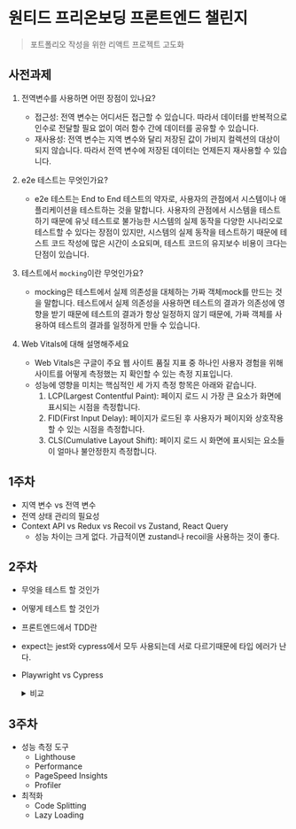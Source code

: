# 원티드 프리온보딩 프론트엔드 챌린지

> 포트폴리오 작성을 위한 리액트 프로젝트 고도화

## 사전과제

1. 전역변수를 사용하면 어떤 장점이 있나요?

   - 접근성: 전역 변수는 어디서든 접근할 수 있습니다. 따라서 데이터를 반복적으로 인수로 전달할 필요 없이 여러 함수 간에 데이터를 공유할 수 있습니다.
   - 재사용성: 전역 변수는 지역 변수와 달리 저장된 값이 가비지 컬렉션의 대상이 되지 않습니다. 따라서 전역 변수에 저장된 데이터는 언제든지 재사용할 수 있습니다.

2. e2e 테스트는 무엇인가요?

   - e2e 테스트는 End to End 테스트의 약자로, 사용자의 관점에서 시스템이나 애플리케이션을 테스트하는 것을 말합니다.
     사용자의 관점에서 시스템을 테스트하기 때문에 유닛 테스트로 불가능한 시스템의 실제 동작을 다양한 시나리오로 테스트할 수 있다는 장점이 있지만,
     시스템의 실제 동작을 테스트하기 때문에 테스트 코드 작성에 많은 시간이 소요되며, 테스트 코드의 유지보수 비용이 크다는 단점이 있습니다.

3. 테스트에서 `mocking`이란 무엇인가요?

   - mocking은 테스트에서 실제 의존성을 대체하는 가짜 객체mock를 만드는 것을 말합니다.
     테스트에서 실제 의존성을 사용하면 테스트의 결과가 의존성에 영향을 받기 때문에 테스트의 결과가 항상 일정하지 않기 때문에, 가짜 객체를 사용하여 테스트의 결과를 일정하게 만들 수 있습니다.

4. Web Vitals에 대해 설명해주세요

   - Web Vitals은 구글이 주요 웹 사이트 품질 지표 중 하나인 사용자 경험을 위해 사이트를 어떻게 측정했는 지 확인할 수 있는 측정 지표입니다.
   - 성능에 영향을 미치는 핵심적인 세 가지 측정 항목은 아래와 같습니다.
     1. LCP(Largest Contentful Paint): 페이지 로드 시 가장 큰 요소가 화면에 표시되는 시점을 측정합니다.
     2. FID(First Input Delay): 페이지가 로드된 후 사용자가 페이지와 상호작용할 수 있는 시점을 측정합니다.
     3. CLS(Cumulative Layout Shift): 페이지 로드 시 화면에 표시되는 요소들이 얼마나 불안정한지 측정합니다.

## 1주차

- 지역 변수 vs 전역 변수
- 전역 상태 관리의 필요성
- Context API vs Redux vs Recoil vs Zustand, React Query
  - 성능 차이는 크게 없다. 가급적이면 zustand나 recoil을 사용하는 것이 좋다.

## 2주차

- 무엇을 테스트 할 것인가
- 어떻게 테스트 할 것인가
- 프론트엔드에서 TDD란
- expect는 jest와 cypress에서 모두 사용되는데 서로 다르기때문에 타입 에러가 난다.
- Playwright vs Cypress
  <details>

  <summary>비교</summary>

  [Playwright](https://playwright.dev/docs/intro)란?

  end-to-end 테스트 도구로, 하나의 API를 이용해 Chromium, WebKit, Firefox를 포함한 모든 모던 랜더링 엔진을 테스트할 수 있다.

  | 특징                           | Cypress                     | Playwright                                         |
  | ------------------------------ | --------------------------- | -------------------------------------------------- |
  | 환경 셋팅 및 플러그인          | 편하고 다양한 플러그인 지원 | 다양한 언어 지원 및 풍부한 기능 제공               |
  | 테스트 GUI                     | 테스트 GUI가 잘 갖춰져 있음 | 풍부한 기능과 다양한 브라우저 지원                 |
  | 리포트                         | 좋은 리포트 지원            | 다양한 브라우저에서의 테스트 리포트 가능           |
  | API 사용법                     | 직관적이고 간단함           | 다양한 브라우저 및 디바이스에서의 API 사용 가능    |
  | 실시간 리로드 및 자동 감시     | 지원                        | -                                                  |
  | 쉬운 디버깅                    | 지원                        | -                                                  |
  | Spy, Stub, Clock 등의 기능     | 내장                        | -                                                  |
  | 성능                           | -                           | 높은 성능 및 병렬 처리 지원                        |
  | 멀티 Tab 지원                  | -                           | 다중 탭 브라우징 및 상호 작용 지원                 |
  | 다양한 브라우저 지원           | 주로 Chrome                 | Chromium, Firefox, WebKit 등 다양한 브라우저 지원  |
  | Cross-browser 테스트           | -                           | 다양한 브라우저에서의 테스트 가능                  |
  | 다양한 디바이스 및 뷰포트 설정 | -                           | 다양한 디바이스와 뷰포트 설정 가능                 |
  | 다양한 언어 지원               | 주로 JavaScript             | JavaScript, TypeScript, Python 등 다양한 언어 지원 |
  | 병렬 처리 지원                 | -                           | 다중 테스트 실행 및 병렬 처리 지원                 |

  고려 사항:

  1. Cypress를 선택할 때:

     - 테스트 GUI가 중요한 경우.
     - 단일 브라우저 환경에서 작업하는 경우.
     - 빠른 설정 및 실행이 필요한 경우.

  2. Playwright를 선택할 때:

     - 다양한 브라우저를 지원하고 테스트해야 하는 경우.
     - 병렬 처리 및 높은 성능이 필요한 경우.
     - 여러 디바이스와 뷰포트 설정이 필요한 경우.
     - 다양한 언어를 사용하여 테스트를 작성하고자 하는 경우.

  </details>

## 3주차

- 성능 측정 도구
  - Lighthouse
  - Performance
  - PageSpeed Insights
  - Profiler
- 최적화
  - Code Splitting
  - Lazy Loading
